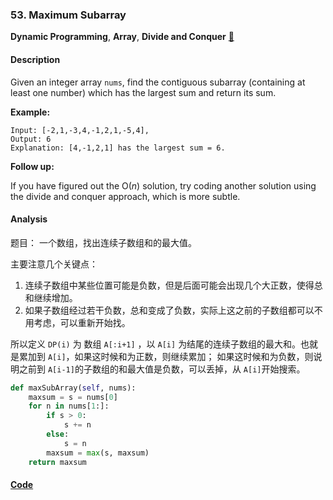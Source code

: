 ### 53. Maximum Subarray

**Dynamic Programming**, **Array**, **Divide and Conquer**    [💚](https://leetcode.com/problems/maximum-subarray)    

#### Description

Given an integer array `nums`, find the contiguous subarray (containing at least one number) which has the largest sum and return its sum.

**Example:**

```
Input: [-2,1,-3,4,-1,2,1,-5,4],
Output: 6
Explanation: [4,-1,2,1] has the largest sum = 6.
```

**Follow up:**

If you have figured out the O(_n_) solution, try coding another solution using the divide and conquer approach, which is more subtle.

#### Analysis

题目： 一个数组，找出连续子数组和的最大值。

主要注意几个关键点：

1. 连续子数组中某些位置可能是负数，但是后面可能会出现几个大正数，使得总和继续增加。
2. 如果子数组经过若干负数，总和变成了负数，实际上这之前的子数组都可以不用考虑，可以重新开始找。

所以定义 `DP(i)` 为 数组 `A[:i+1]` ，以 `A[i]` 为结尾的连续子数组的最大和。也就是累加到 `A[i]`，如果这时候和为正数，则继续累加； 如果这时候和为负数，则说明之前到 `A[i-1]`的子数组的和最大值是负数，可以丢掉，从 `A[i]`开始搜索。

```python
def maxSubArray(self, nums):
    maxsum = s = nums[0]
    for n in nums[1:]:
        if s > 0:
            s += n
        else:
            s = n
        maxsum = max(s, maxsum)
    return maxsum
```


#### [Code](../python/53.%20Maximum%20Subarray.py)

